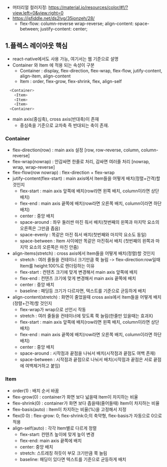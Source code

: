 - 머터리얼 컬러지정: https://material.io/resources/color/#!/?view.left=0&view.right=0
- https://jsfiddle.net/ds2lvg/35jonzeh/28/
  - flex-flow: column-reverse wrap-reverse; align-content: space-between; justify-content: center;


## 1.플렉스 레이아웃 핵심
- react-native에서도 사용 가능, 여기서는 웹 기준으로 설명
- Container 와 Item 에 적용 되는 속성이 구분
  - Container : display, flex-direction, flex-wrap, flex-flow, jutify-content, align-item, align-content
  - Item : order, flex-grow, flex-shrink, flex, align-self

```js
  <Container>
    <Item>
    <Item>
    <Item>
  <Container>
```
- main axis(중심축), cross axis(반대축)이 존재
  - 중심축을 기준으로 교차축 즉 반대되는 축이 존재.

### Container
- flex-direction(row) : main axis 설정 [row, row-reverse, column, column-reverse]
- flex-wrap(nowrap) : 안감싸면 한줄로 처리, 감싸면 여러줄 처리 [nowrap, wrap, wrap-reverse] 
- flex-flow(row nowrap) : flex-direction + flex-wrap
- jutify-content(flex-start) : main axis에서 Item들을 어떻게 배치(정렬+간격)할 것인지
  - flex-start    : main axis 앞쪽에 배치(row라면 왼쪽 배치, column이라면 상단 배치)
  - flex-end      : main axis 끝쪽에 배치(row라면 오른쪽 배치, column이라면 하단 배치)
  - center        : 중앙 배치
  - space-around  : 좌우 둘러싼 마진 줘서 배치(첫번째의 왼쪽과 마지막 요소의 오른쪽은 그만큼 좁음)
  - space-evenly  : 똑같은 마진 줘서 배치(첫번째와 마지막 요소도 동일)
  - space-between : Item 사이에만 똑같은 마진줘서 배치 (첫번째의 왼쪽과 마지막 요소의 오른쪽은 마진 안줌)
- align-items(stretch) : cross axis에서 Item들을 어떻게 배치(정렬)할 것인지
  - stretch    : 여러 줄들을 컨테이너 크기만큼 쭉 늘림 -> flex-direction:row일때 Item를 height:100%로 렌더링하는 이유
  - flex-start : 컨텐츠 크기에 맞게 변경해서 main axis 앞쪽에 배치
  - flex-end   : 컨텐츠 크기에 맞게 변경해서 main axis 끝쪽에 배치
  - center     : 중앙 배치
  - baseline   : 패딩등 크기가 다르자면, 텍스트를 기준으로 균등하게 배치
- align-content(stretch) : 화면이 줄었을때 cross axis에서 Item들을 어떻게 배치(정렬+간격)할 것인지
  - flex-wrap가 wrap으로 선언시 작동
  - stretch       : 여러 줄들을 컨테이너에 맞도록 쭉 늘림(한줄만 있을때는 효과X)
  - flex-start    : main axis 앞쪽에 배치(row라면 왼쪽 배치, column이라면 상단 배치)
  - flex-end      : main axis 끝쪽에 배치(row라면 오른쪽 배치, column이라면 하단 배치)
  - center        : 중앙 배치
  - space-around  : 시작점과 끝점을 나눠서 배치(시작점과 끝점도 여백 존재)
  - space-between : 시작점과 끝점으로 나눠서 배치(시작점과 끝점은 서로 끝점에 여백제거하고 붙임)

### Item
- order(1) : 배치 순서 바꿈
- flex-grow(0) : container가 화면 보다 넓을때 Item이 차지하는 비율
- flex-shrink(0) : container가 화면 보다 좁을때(줄어들때) Item이 차지하는 비율
- flex-basis(auto) : Item이 차지하는 비율(%)을 고정해서 지정
- flex(0 0) : flex-grow: 0; flex-shrink:0;의 축약형, flex-basis가 자동으로 0으로 적용
- align-self(auto) : 각각 Item별로 다르게 정렬
  - flex-start: 컨텐츠 높이에 맞게 높이 변경
  - flex-end: main axis 끝쪽에 배치
  - center: 중앙 배치
  - stretch: 스트레칭 하듯이 부모 크기만큼 쭉 늘림
  - baseline: 패딩이 있다면 텍스트를 기준으로 균등하게 배치